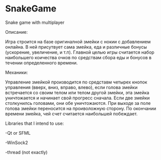 # SnakeGame
Snake game with multiplayer

Описание:

Игра строится на базе оригиналной змейки с нокии с добавлением онлайна.  В ней присутвует сама змейка, еда и различные бонусы (ускорение, увеличение, и т.п). 
Главной целью игры считается набор наибольшего коичества очков по средствам сбора еды и бонусов в течении определенного времени.

Механики:

Управление змейкой производится по средставм четырех кнопок управления (вверх, вниз, вправо, влево), если голова змейки встречается со своим телом или телом другой змейки, эта змейка уничтожается и начинает свой прогресс сначала. Если две змейки столкунилсь головами, они обе уничтожаются. При выходе за поле голова змейки переносится на проиволожную сторону. По окончании времени змейка, чей счет считается наибольшей побеждает.



Libraries that I intend to use:

-Qt or SFML

-WinSock2

-thread (not exactly)


